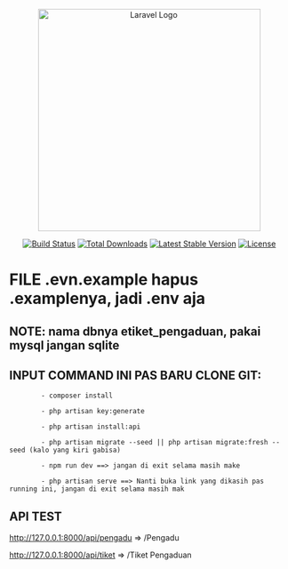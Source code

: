 <p align="center"><a href="https://laravel.com" target="_blank"><img src="https://raw.githubusercontent.com/laravel/art/master/logo-lockup/5%20SVG/2%20CMYK/1%20Full%20Color/laravel-logolockup-cmyk-red.svg" width="400" alt="Laravel Logo"></a></p>

<p align="center">
<a href="https://github.com/laravel/framework/actions"><img src="https://github.com/laravel/framework/workflows/tests/badge.svg" alt="Build Status"></a>
<a href="https://packagist.org/packages/laravel/framework"><img src="https://img.shields.io/packagist/dt/laravel/framework" alt="Total Downloads"></a>
<a href="https://packagist.org/packages/laravel/framework"><img src="https://img.shields.io/packagist/v/laravel/framework" alt="Latest Stable Version"></a>
<a href="https://packagist.org/packages/laravel/framework"><img src="https://img.shields.io/packagist/l/laravel/framework" alt="License"></a>
</p>

<h1>FILE .evn.example hapus .examplenya, jadi .env aja</h1>
<h2>NOTE: nama dbnya etiket_pengaduan, pakai mysql jangan sqlite</h2>

<h2>INPUT COMMAND INI PAS BARU CLONE GIT:</h2>

```
        - composer install
```
```
        - php artisan key:generate
```
```
        - php artisan install:api
```
```
        - php artisan migrate --seed || php artisan migrate:fresh --seed (kalo yang kiri gabisa)
```
```
        - npm run dev ==> jangan di exit selama masih make
```
```
        - php artisan serve ==> Nanti buka link yang dikasih pas running ini, jangan di exit selama masih mak
```

## API TEST
http://127.0.0.1:8000/api/pengadu => /Pengadu

http://127.0.0.1:8000/api/tiket => /Tiket Pengaduan


